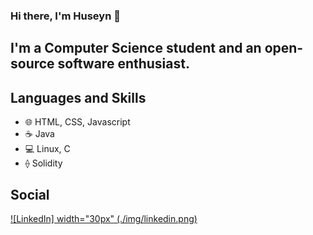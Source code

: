 ### Hi there, I'm Huseyn 👋

## I'm a Computer Science student and an open-source software enthusiast.

## Languages and Skills
- 🌐 HTML, CSS, Javascript
- ☕ Java
- 💻 Linux, C
- ⟠ Solidity

## Social
[![LinkedIn] width="30px" (./img/linkedin.png)](https://linkedin.com/in/huseyn-akhundov/)
